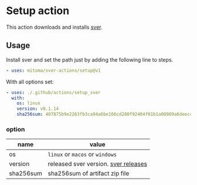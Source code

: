 # Setup action

This action downloads and installs [sver][].

## Usage

Install sver and set the path just by adding the following line to steps.

```yaml
- uses: mitoma/sver-actions/setup@v1
```

With all options set:

```yaml
- uses: ./.github/actions/setup_sver
  with:
    os: linux
    version: v0.1.14
    sha256sum: 407875b9e2263fb3ca94a6be166cd280f92404f01b1a00989a6deec441635706
```

### option

| name      | value                                    |
| --------- | ---------------------------------------- |
| os        | `linux` or `macos` or `windows`          |
| version   | released sver version. [sver releases][] |
| sha256sum | sha256sum of artifact zip file           |

[sver]: https://github.com/mitoma/sver
[sver releases]: https://github.com/mitoma/sver/releases
